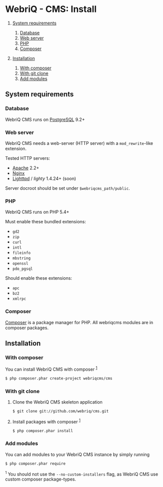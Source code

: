 WebriQ - CMS: Install
=======================

1. [System requirements](#system-requirements)

   1. [Database](#database)
   2. [Web server](#web-server)
   3. [PHP](#php)
   4. [Composer](#composer)

2. [Installation](#installation)

   1. [With composer](#with-composer)
   2. [With git clone](#with-git-clone)
   3. [Add modules](#add-modules)

System requirements
-------------------

### Database

WebriQ CMS runs on [PostgreSQL](http://www.postgresql.org/download/) 9.2+

### Web server

WebriQ CMS needs a web-server (HTTP server) with a `mod_rewrite`-like extension.

Tested HTTP servers:
* [Apache](http://httpd.apache.org/download.cgi) 2.2+
* [Nginx](http://nginx.org/en/download.html)
* [Lighttpd](http://www.lighttpd.net/download/) / *lighty* 1.4.24+ (soon)

Server docroot should be set under `$webriqcms_path/public`.

### PHP

WebriQ CMS runs on PHP 5.4+

Must enable these bundled extensions:
* `gd2`
* `zip`
* `curl`
* `intl`
* `fileinfo`
* `mbstring`
* `openssl`
* `pdo_pgsql`

Should enable these extensions:
* `apc`
* `bz2`
* `xmlrpc`

### Composer

[Composer](http://getcomposer.org/download/) is a package manager for PHP.
All webriqcms modules are in composer packages.

Installation
------------

### With composer

You can install WebriQ CMS with composer <sup>[1](#--no-custom-installers)</sup>

```sh
$ php composer.phar create-project webriqcms/cms
```

### With git clone

1.  Clone the WebriQ CMS skeleton application

    ```sh
    $ git clone git://github.com/webriq/cms.git
    ```

2.  Install packages with composer <sup>[1](#--no-custom-installers)</sup>

    ```sh
    $ php composer.phar install
    ```

### Add modules

You can add modules to your WebriQ CMS instance by simply running

```sh
$ php composer.phar require
```

<a name="--no-custom-installers"></a><sup id="--no-custom-installers">1</sup>
You should not use the `--no-custom-installers` flag,
as WebriQ CMS use custom composer package-types.
